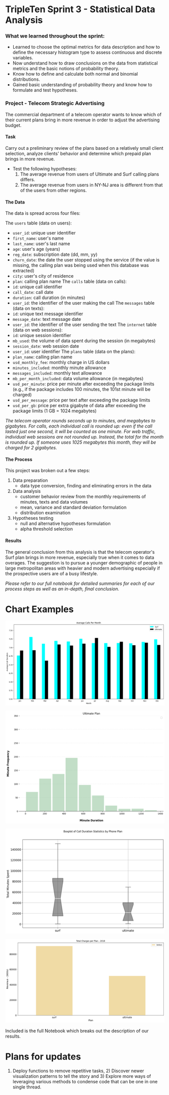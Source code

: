 # TripleTen Sprint 3 - Statistical Data Analysis

### What we learned throughout the sprint:

- Learned to choose the optimal metrics for data description and how to define the necessary histogram type to assess continuous and discrete variables.
- Now understand how to draw conclusions on the data from statistical metrics and the basic notions of probability theory.
- Know how to define and calculate both normal and binomial distributions.
- Gained basic understanding of probability theory and know how to formulate and test hypotheses.

### Project - Telecom Strategic Advertising

The commercial department of a telecom operator wants to know which of their current plans bring in more revenue in order to adjust the advertising budget.

#### Task

Carry out a preliminary review of the plans based on a relatively small client selection, analyze clients' behavior and determine which prepaid plan brings in more revenue.  

- Test the following hypotheses:
  1) The average revenue from users of Ultimate and Surf calling plans differs.
  2) The average revenue from users in NY-NJ area is different from that of the users from other regions.

#### The Data

The data is spread across four files:

The `users` table (data on users):
- `user_id`: unique user identifier
- `first_name`: user's name
- `last_name`: user's last name
- `age`: user's age (years)
- `reg_date`: subscription date (dd, mm, yy)
- `churn_date`: the date the user stopped using the service (if the value is missing, the calling plan was being used when this database was extracted)
- `city`: user's city of residence
- `plan`: calling plan name
The `calls` table (data on calls):
- `id`: unique call identifier
- `call_date`: call date
- `duration`: call duration (in minutes)
- `user_id`: the identifier of the user making the call
The `messages` table (data on texts):
- `id`: unique text message identifier
- `message_date`: text message date
- `user_id`: the identifier of the user sending the text
The `internet` table (data on web sessions):
- `id`: unique session identifier
- `mb_used`: the volume of data spent during the session (in megabytes)
- `session_date`: web session date
- `user_id`: user identifier
The `plans` table (data on the plans):
- `plan_name`: calling plan name
- `usd_monthly_fee`: monthly charge in US dollars
- `minutes_included`: monthly minute allowance
- `messages_included`: monthly text allowance
- `mb_per_month_included`: data volume allowance (in megabytes)
- `usd_per_minute`: price per minute after exceeding the package limits (e.g., if the package includes 100 minutes, the 101st minute will be charged)
- `usd_per_message`: price per text after exceeding the package limits
- `usd_per_gb`: price per extra gigabyte of data after exceeding the package limits (1 GB = 1024 megabytes)

*The telecom operator rounds seconds up to minutes, and megabytes to gigabytes. For calls, each individual call is rounded up: even if the call lasted just one second, it will be counted as one minute. For web traffic, individual web sessions are not rounded up. Instead, the total for the month is rounded up. If someone uses 1025 megabytes this month, they will be charged for 2 gigabytes.*

#### The Process

This project was broken out a few steps:

1) Data preparation
    - data type conversion, finding and eliminating errors in the data
2) Data analysis
    - customer behavior review from the monthly requirements of minutes, texts and data volumes
    - mean, variance and standard deviation formulation
    - distribution examination 
3) Hypotheses testing
    - null and alternative hypotheses formulation
    - alpha threshold selection

#### Results

The general conclusion from this analysis is that the telecom operator's Surf plan brings in more revenue, especially true when it comes to data overages. The suggestion is to pursue a younger demographic of people in large metropolitan areas with heavier and modern advertising especially if the prospective users are of a busy lifestyle.

*Please refer to our full notebook for detailed summaries for each of our process steps as well as an in-depth, final conclusion.*

# Chart Examples

![Alt text](images/output.png)

![Alt text](images/output1.png)

![Alt text](images/output2.png)

![Alt text](images/output3.png)

Included is the full Notebook which breaks out the description of our results.

# Plans for updates

1) Deploy functions to remove repetitive tasks, 2) Discover newer visualization patterns to tell the story and 3) Explore more ways of leveraging various methods to condense code that can be one in one single thread.
    
